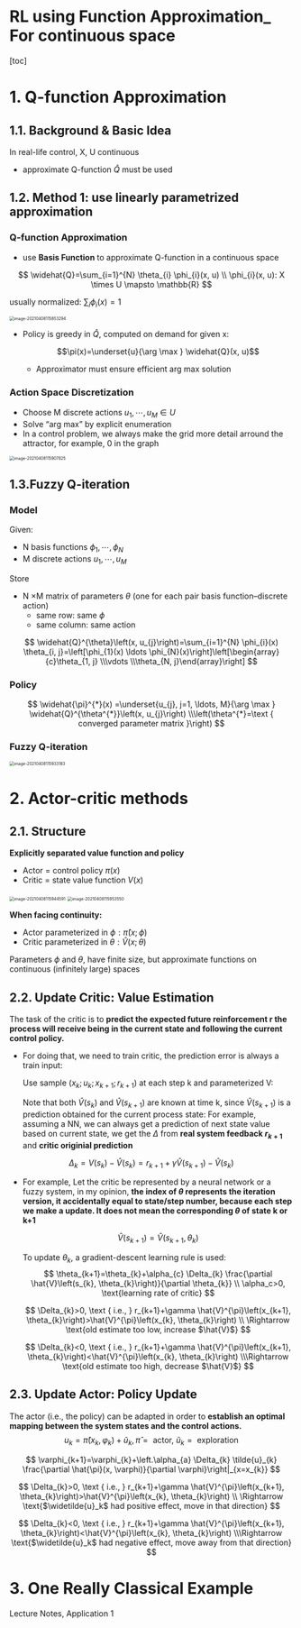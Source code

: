 # RL using Function Approximation_ For continuous space

[toc]

# 1. Q-function Approximation

## 1.1. Background & Basic Idea

In real-life control, X, U continuous

- approximate Q-function $\hat{Q}$ must be used

## 1.2. Method 1: use linearly parametrized approximation

### Q-function Approximation

- use **Basis Function** to approximate Q-function in a continuous space

$$
\widehat{Q}=\sum_{i=1}^{N} \theta_{i} \phi_{i}(x, u) \\ \phi_{i}(x, u): X \times U \mapsto \mathbb{R}
$$



usually normalized: $\sum_i \phi_i(x)=1$

<img src="assets/image-20210408115853294.png" alt="image-20210408115853294" style="zoom:50%;" />

- Policy is greedy in $\hat{Q}$, computed on demand for given x:

  $$\pi(x)=\underset{u}{\arg \max } \widehat{Q}(x, u)$$

  - Approximator must ensure efficient arg max solution

### Action Space Discretization

- Choose M discrete actions $u_1,\cdots,u_M ∈ U$
- Solve “arg max” by explicit enumeration
- In a control problem, we always make the grid more detail arround the attractor, for example, 0 in the graph

<img src="assets/image-20210408115907825.png" alt="image-20210408115907825" style="zoom:50%;" />

## 1.3.Fuzzy Q-iteration

### Model

Given:

- N basis functions $\phi_1,\cdots, \phi_N$
- M discrete actions $u_1,\cdots, u_M$

Store

- N ×M matrix of parameters $\theta$ (one for each pair basis function–discrete action)
  - same row: same $\phi$
  - same column: same action

$$
\widehat{Q}^{\theta}\left(x, u_{j}\right)=\sum_{i=1}^{N} \phi_{i}(x) \theta_{i, j}=\left[\phi_{1}(x) \ldots \phi_{N}(x)\right]\left[\begin{array}{c}\theta_{1, j} \\\vdots \\\theta_{N, j}\end{array}\right]
$$

### Policy

$$
\widehat{\pi}^{*}(x) =\underset{u_{j}, j=1, \ldots, M}{\arg \max } \widehat{Q}^{\theta^{*}}\left(x, u_{j}\right) \\\left(\theta^{*}=\text { converged parameter matrix }\right)
$$



### Fuzzy Q-iteration

<img src="assets/image-20210408115933183.png" alt="image-20210408115933183" style="zoom:50%;" />

# 2. Actor-critic methods

## 2.1. Structure

**Explicitly separated value function and policy**

- Actor = control policy $\pi(x)$
- Critic = state value function $V(x)$

<img src="assets/image-20210408115944591.png" alt="image-20210408115944591" style="zoom:50%;" />

<img src="assets/image-20210408115953550.png" alt="image-20210408115953550" style="zoom:50%;" />

**When facing continuity:**

- Actor parameterized in $\phi: \hat{\pi}(x; \phi)$
- Critic parameterized in $\theta: \hat{V}(x; \theta)$

Parameters $\phi$ and $\theta$, have finite size, but approximate functions on continuous (infinitely large) spaces

## 2.2. Update Critic: Value Estimation

The task of the critic is to **predict the expected future reinforcement r the process will receive being in the current state and following the current control policy.**

- For doing that, we need to train critic, the prediction error is always a train input:

  Use sample $(x_k; u_k; x_{k+1}; r_{k+1})$ at each step k and parameterized V:

  Note that both $\hat{V}(s_k)$ and $\hat{V}(s_{k+1})$ are known at time k, since $\hat{V}(s_{k+1})$ is a prediction obtained for the current process state: For example, assuming a NN, we can always get a prediction of next state value based on current state, we get the $\Delta$ from **real system feedback $r_{k+1}$** and **critic originial prediction**

$$
\Delta_{k}=V\left(s_{k}\right)-\hat{V}\left(s_{k}\right)=r_{k+1}+\gamma \hat{V}\left(s_{k+1}\right)-\hat{V}\left(s_{k}\right)
$$



- For example, Let the critic be represented by a neural network or a fuzzy system,  in my opinion, **the index of $\theta$ represents the iteration version, it accidentally equal to state/step number, because each step we make a update. It does not mean the corresponding $\theta$ of state k or k+1**

  $$\hat{V}\left(s_{k+1}\right)=\hat{V}\left(s_{k+1}, \theta_{k}\right)$$

  To update $θ_k$, a gradient-descent learning rule is used:
  $$
  \theta_{k+1}=\theta_{k}+\alpha_{c} \Delta_{k} \frac{\partial \hat{V}\left(s_{k}, \theta_{k}\right)}{\partial \theta_{k}} \\ \alpha_c>0, \text{learning rate of critic}
  $$
  
  $$
  \Delta_{k}>0, \text { i.e., } r_{k+1}+\gamma \hat{V}^{\pi}\left(x_{k+1}, \theta_{k}\right)>\hat{V}^{\pi}\left(x_{k}, \theta_{k}\right) \\ \Rightarrow \text{old estimate too low, increase $\hat{V}$}
  $$
  
  $$
  \Delta_{k}<0, \text { i.e., } r_{k+1}+\gamma \hat{V}^{\pi}\left(x_{k+1}, \theta_{k}\right)<\hat{V}^{\pi}\left(x_{k}, \theta_{k}\right) \\\Rightarrow \text{old estimate too high, decrease $\hat{V}$}
  $$
  

## 2.3. Update Actor: Policy Update

The actor (i.e., the policy) can be adapted in order to **establish an optimal mapping between the system states and the control actions.**
$$
u_{k}=\hat{\pi}\left(x_{k}, \varphi_{k}\right)+\tilde{u}_{k}, \hat{\pi}=\text { actor, } \tilde{u}_{k}=\text { exploration }
$$

$$
\varphi_{k+1}=\varphi_{k}+\left.\alpha_{a} \Delta_{k} \tilde{u}_{k} \frac{\partial \hat{\pi}(x, \varphi)}{\partial \varphi}\right|_{x=x_{k}}
$$

$$
\Delta_{k}>0, \text { i.e., } r_{k+1}+\gamma \hat{V}^{\pi}\left(x_{k+1}, \theta_{k}\right)>\hat{V}^{\pi}\left(x_{k}, \theta_{k}\right) \\ \Rightarrow \text{$\widetilde{u}_k$ had positive effect, move in that direction}
$$

$$
\Delta_{k}<0, \text { i.e., } r_{k+1}+\gamma \hat{V}^{\pi}\left(x_{k+1}, \theta_{k}\right)<\hat{V}^{\pi}\left(x_{k}, \theta_{k}\right) \\\Rightarrow \text{$\widetilde{u}_k$ had negative effect, move away from that direction}
$$


# 3. One Really Classical Example

Lecture Notes, Application 1

